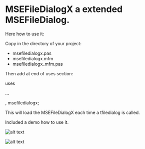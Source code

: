 # MSEFileDialogX a extended MSEFileDialog.

Here how to use it:

Copy in the directory of your project: 

- msefiledialogx.pas
- msefiledialogx.mfm
- msefiledialogx_mfm.pas

Then add at end of uses section:

uses

...

 , msefiledialogx;


This will load the MSEFileDialogX each time a tfiledialog is called.

Included a demo how to use it.

![alt text](https://user-images.githubusercontent.com/3421249/91650054-f70dae00-ea7a-11ea-80f1-f54e31361080.png)


![alt text](https://user-images.githubusercontent.com/3421249/91648832-85c6fe80-ea6c-11ea-8b9f-596124661c51.png)






